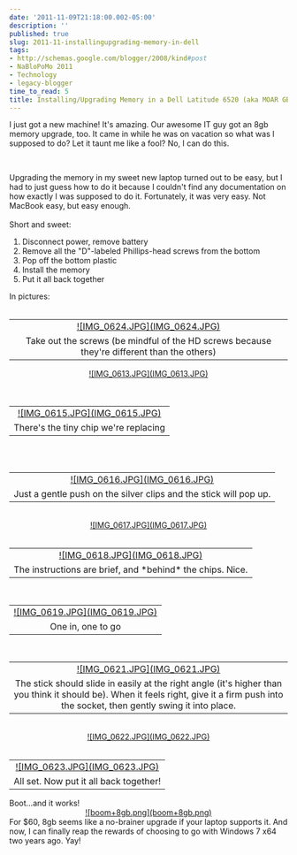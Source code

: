 ```yaml
---
date: '2011-11-09T21:18:00.002-05:00'
description: ''
published: true
slug: 2011-11-installingupgrading-memory-in-dell
tags:
- http://schemas.google.com/blogger/2008/kind#post
- NaBloPoMo 2011
- Technology
- legacy-blogger
time_to_read: 5
title: Installing/Upgrading Memory in a Dell Latitude 6520 (aka MOAR GBs!)
---
```


I just got a new machine! It's amazing. Our awesome IT guy got an 8gb memory upgrade, too. It came in while he was on vacation so what was I supposed to do? Let it taunt me like a fool? No, I can do this.<div>
<br /></div>
<div>
Upgrading the memory in my sweet new laptop turned out to be easy, but I had to just guess how to do it because I couldn't find any documentation on how exactly I was supposed to do it. Fortunately, it was very easy. Not MacBook easy, but easy enough.<div>
<br /></div>
<div>
Short and sweet:</div>
<div>
<ol>
<li>Disconnect power, remove battery</li>
<li>Remove all the "D"-labeled Phillips-head screws from the bottom</li>
<li>Pop off the bottom plastic</li>
<li>Install the memory</li>
<li>Put it all back together</li>
</ol>
<div>
In pictures:</div>
<div>
<br /></div>
<table align="center" cellpadding="0" cellspacing="0" class="tr-caption-container" style="margin-left: auto; margin-right: auto; text-align: center;"><tbody>
<tr><td style="text-align: center;"><a href="http://2.bp.blogspot.com/-nOLHTPfZfBc/TrsxXLq8jXI/AAAAAAAAEFI/jfbkZtSUXCg/s1600/IMG_0624.JPG" style="margin-left: auto; margin-right: auto;">![IMG_0624.JPG](IMG_0624.JPG)</a></td></tr>
<tr><td class="tr-caption" style="text-align: center;">Take out the screws (be mindful of the HD screws because they're different than the others)</td></tr>
</tbody></table>
<div class="separator" style="clear: both; text-align: center;">
</div>
<div class="separator" style="clear: both; text-align: center;">
<a href="http://1.bp.blogspot.com/-U2tNvB9gqF0/Trsw_fAYYmI/AAAAAAAAEEA/Le_eVutCYZo/s1600/IMG_0613.JPG" style="margin-left: 1em; margin-right: 1em;">![IMG_0613.JPG](IMG_0613.JPG)</a></div>
<br />
<div class="separator" style="clear: both; text-align: center;">
<br /></div>
<table align="center" cellpadding="0" cellspacing="0" class="tr-caption-container" style="margin-left: auto; margin-right: auto; text-align: center;"><tbody>
<tr><td style="text-align: center;"><a href="http://3.bp.blogspot.com/-RR9SlfF04v4/TrsxBPfEIzI/AAAAAAAAEEI/dEsAzR1sFNg/s1600/IMG_0615.JPG" style="margin-left: auto; margin-right: auto;">![IMG_0615.JPG](IMG_0615.JPG)</a></td></tr>
<tr><td class="tr-caption" style="text-align: center;">There's the tiny chip we're replacing</td></tr>
</tbody></table>
<div class="separator" style="clear: both; text-align: center;">
<br /></div>
<br />
<table align="center" cellpadding="0" cellspacing="0" class="tr-caption-container" style="margin-left: auto; margin-right: auto; text-align: center;"><tbody>
<tr><td style="text-align: center;"><a href="http://2.bp.blogspot.com/-fH9mz_PXC1I/TrsxDrL-eLI/AAAAAAAAEEQ/oIh3nGqXhBw/s1600/IMG_0616.JPG" style="margin-left: auto; margin-right: auto;">![IMG_0616.JPG](IMG_0616.JPG)</a></td></tr>
<tr><td class="tr-caption" style="text-align: center;">Just a gentle push on the silver clips and the stick will pop up.</td></tr>
</tbody></table>
<br />
<div class="separator" style="clear: both; text-align: center;">
<a href="http://2.bp.blogspot.com/-nTBjKD_iqI8/TrsxHW6PF8I/AAAAAAAAEEY/PNDjmGqVbgs/s1600/IMG_0617.JPG" style="margin-left: 1em; margin-right: 1em;">![IMG_0617.JPG](IMG_0617.JPG)</a></div>
<br />
<table align="center" cellpadding="0" cellspacing="0" class="tr-caption-container" style="margin-left: auto; margin-right: auto; text-align: center;"><tbody>
<tr><td style="text-align: center;"><a href="http://4.bp.blogspot.com/-pWLicRTf6Zw/TrsxJKLH-iI/AAAAAAAAEEg/YWcaRtIO5bw/s1600/IMG_0618.JPG" style="margin-left: auto; margin-right: auto;">![IMG_0618.JPG](IMG_0618.JPG)</a></td></tr>
<tr><td class="tr-caption" style="text-align: center;">The instructions are brief, and *behind* the chips. Nice.</td></tr>
</tbody></table>
<br />
<table align="center" cellpadding="0" cellspacing="0" class="tr-caption-container" style="margin-left: auto; margin-right: auto; text-align: center;"><tbody>
<tr><td style="text-align: center;"><a href="http://3.bp.blogspot.com/-YKGv7yQW2dY/TrsxLJGv3bI/AAAAAAAAEEo/uchMw9FGVBM/s1600/IMG_0619.JPG" style="margin-left: auto; margin-right: auto;">![IMG_0619.JPG](IMG_0619.JPG)</a></td></tr>
<tr><td class="tr-caption" style="text-align: center;">One in, one to go</td></tr>
</tbody></table>
<br />
<table align="center" cellpadding="0" cellspacing="0" class="tr-caption-container" style="margin-left: auto; margin-right: auto; text-align: center;"><tbody>
<tr><td style="text-align: center;"><a href="http://4.bp.blogspot.com/-1U2rQcISjEQ/TrsxM7_C50I/AAAAAAAAEEw/rkG5yWg5cEI/s1600/IMG_0621.JPG" style="margin-left: auto; margin-right: auto;">![IMG_0621.JPG](IMG_0621.JPG)</a></td></tr>
<tr><td class="tr-caption" style="text-align: center;">The stick should slide in easily at the right angle (it's higher than you think it should be). When it feels right, give it a firm push into the socket, then gently swing it into place.</td></tr>
</tbody></table>
<br />
<div class="separator" style="clear: both; text-align: center;">
<a href="http://4.bp.blogspot.com/-EX9K76z0bwY/TrsxQfkeARI/AAAAAAAAEE4/Yg6N8Ke4724/s1600/IMG_0622.JPG" style="margin-left: 1em; margin-right: 1em;">![IMG_0622.JPG](IMG_0622.JPG)</a></div>
<br />
<table align="center" cellpadding="0" cellspacing="0" class="tr-caption-container" style="margin-left: auto; margin-right: auto; text-align: center;"><tbody>
<tr><td style="text-align: center;"><a href="http://1.bp.blogspot.com/-mX6r1NZW6b8/TrsxTlGBJ-I/AAAAAAAAEFA/xXxbd5Jysrk/s1600/IMG_0623.JPG" style="margin-left: auto; margin-right: auto;">![IMG_0623.JPG](IMG_0623.JPG)</a></td></tr>
<tr><td class="tr-caption" style="text-align: center;">All set. Now put it all back together!</td></tr>
</tbody></table>
Boot...and it works!

<div class="separator" style="clear: both; text-align: center;">
<a href="http://3.bp.blogspot.com/-pW0bI5rraMU/Trs0TBIQDBI/AAAAAAAAEFQ/mTm4B7j_V-U/s1600/boom+8gb.png" style="margin-left: 1em; margin-right: 1em;">![boom+8gb.png](boom+8gb.png)</a></div>


<div>
For $60, 8gb seems like a no-brainer upgrade if your laptop supports it.&nbsp;And now, I can finally reap the rewards of choosing to go with Windows 7 x64 two years ago. Yay!</div>
</div>
</div>